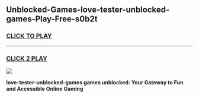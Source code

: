 
## Unblocked-Games-love-tester-unblocked-games-Play-Free-s0b2t
<h3>
<a href="https://premium76.site?title=love-tester-unblocked-games&ref=15A">CLICK TO PLAY</a></h3>
<hr>

<h3>
<a href="https://premium76.site?title=love-tester-unblocked-games&ref=15A">CLICK 2 PLAY</a>
  
</h3>

<a href="https://premium76.site?title=love-tester-unblocked-games&ref=15A"><img src="https://clearcache.store/games.png"></a>


**love-tester-unblocked-games games unblocked: Your Gateway to Fun and Accessible Online Gaming**
